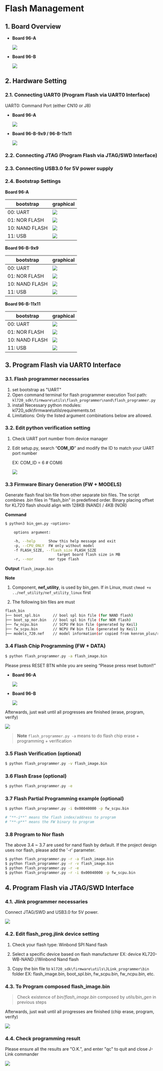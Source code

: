 ﻿# Flash Management

## 1. Board Overview

* **Board 96-A**

    ![](../imgs/flash_management/96board_a.png)

* **Board 96-B**

    ![](../imgs/flash_management/96board_b.png)



## 2. Hardware Setting

### 2.1. Connecting UART0 (Program Flash via UART0 Interface)

UART0: Command Port (either CN10 or J8)

* **Board 96-A**

    ![](../imgs/flash_management/96board_a_connect.png)

* **Board 96-B-9x9 / 96-B-11x11**

    ![](../imgs/flash_management/96board_b_connect.png)

### 2.2. Connecting JTAG (Program Flash via JTAG/SWD Interface)

### 2.3. Connecting USB3.0 for 5V power supply

### 2.4. Bootstrap Settings

**Board 96-A**

| bootstrap      | graphical                                  |
| -------------- | ------------------------------------------ |
| 00: UART       | ![](../imgs/flash_management/a_uart00.jpg) |
| 01: NOR FLASH  | ![](../imgs/flash_management/a_nor01.jpg)  |
| 10: NAND FLASH | ![](../imgs/flash_management/a_nand10.jpg) |
| 11: USB        | ![](../imgs/flash_management/a_usb11.jpg)  |



**Board 96-B-9x9**

| bootstrap      | graphical                                  |
| -------------- | ------------------------------------------ |
| 00: UART       | ![](../imgs/flash_management/99_uart00.jpg)|
| 01: NOR FLASH  | ![](../imgs/flash_management/99_nor01.jpg) |
| 10: NAND FLASH | ![](../imgs/flash_management/99_nand10.jpg)|
| 11: USB        | ![](../imgs/flash_management/99_usb11.jpg) |



**Board 96-B-11x11**

| bootstrap      | graphical                                  |
| -------------- | ------------------------------------------ |
| 00: UART       | ![](../imgs/flash_management/11_uart00.jpg)|
| 01: NOR FLASH  | ![](../imgs/flash_management/11_nor01.jpg) |
| 10: NAND FLASH | ![](../imgs/flash_management/11_nand10.jpg)|
| 11: USB        | ![](../imgs/flash_management/11_usb11.jpg) |



## 3. Program Flash via UART0 Interface

### 3.1. Flash programmer necessaries

1. set bootstrap as "UART"
2. Open command terminal for flash programmer execution
    Tool path: `kl720_sdk\firmware\utils\flash_programmer\nand\flash_programmer.py`
3. install Necessary python modules: kl720_sdk\firmware\utils\requirements.txt
4. Limitations: Only the listed argument combinations below are allowed.

### 3.2. Edit python verification setting

1. Check UART port number from device manager

2. Edit setup.py, search “**COM_ID**” and modify the ID to match your UART port number

    EX: COM_ID = 6 # COM6

    ![](../imgs/flash_management/com_port_num.png)

### 3.3 Firmware Binary Generation (FW + MODELS)
Generate flash final bin file from other separate bin files.
The script combines .bin files in "flash_bin" in predefined order.
Binary placing offset for KL720 flash should align with 128KB  (NAND) / 4KB (NOR)

**Command**

```bash
$ python3 bin_gen.py <options>

    options argument:

    -h, --help      Show this help message and exit
    -p, --CPU_ONLY  FW only without model
    -f FLASH_SIZE, --flash_size FLASH_SIZE
                        target board flash size in MB
    -r, --nor       nor type flash
```

**Output**
`flash_image.bin`

**Note**

1. Component, **nef_utility**, is used by bin_gen.  If in Linux, must `chmod +x ../nef_utility/nef_utility_linux` first

2. The following bin files are must

```bash
flash_bin
├── boot_spl.bin      // bool spl bin file (for NAND flash)
├── boot_sp_nor.bin   // bool spl bin file (for NOR flash)
├── fw_ncpu.bin       // SCPU FW bin file (generated by Keil)
├── fw_scpu.bin       // NCPU FW bin file (generated by Keil)
├── models_720.nef    // model information(or copied from kenron_plus/res/models/KL720)
```


### 3.4 Flash Chip Programming (FW + DATA)

```bash
$ python flash_programmer.py -a flash_image.bin
```

Please press RESET BTN while you are seeing “Please press reset button!!”

* **Board 96-A**

    ![](../imgs/flash_management/96board_a_reset_button.png)

* **Board 96-B**

    ![](../imgs/flash_management/96board_b_reset_button.png)

Afterwards, just wait until all progresses are finished (erase, program, verify)

![](../imgs/flash_management/flash_programmer.png)

> **Note**
> `flash_programmer.py -a` means to do flash chip erase + programming + verification

### 3.5 Flash Verification (optional)

```bash
$ python flash_programmer.py -v flash_image.bin
```

### 3.6 Flash Erase (optional)

```bash
$ python flash_programmer.py -e
```

### 3.7 Flash Partial Programming example (optional)

```bash
$ python flash_programmer.py -i 0x00040000 -p fw_scpu.bin

# "**-i**" means the flash index/address to program
# "**-p**" means the FW binary to program
```

### 3.8 Program to Nor flash

The above 3.4 ~ 3.7 are used for nand flash by default. If the project design uses nor flash, please add the '-r' parameter.

```bash
$ python flash_programmer.py -r -a flash_image.bin
$ python flash_programmer.py -r -v flash_image.bin
$ python flash_programmer.py -r -e
$ python flash_programmer.py -r -i 0x00040000 -p fw_scpu.bin
```



## 4. Program Flash via JTAG/SWD Interface

### 4.1. Jlink programmer necessaries

Connect JTAG/SWD and USB3.0 for 5V power.

![](../imgs/flash_management/jlink.png)

### 4.2. Edit flash_prog.jlink device setting

1. Check your flash type: Winbond SPI Nand flash 

2. Select a specific device based on flash manufacturer
    EX: device KL720-WB-NAND //Winbond Nand flash

3. Copy the bin file to `kl720_sdk\firmware\utils\JLink_programmer\bin` folder
   EX: flash_image.bin, boot_spl.bin, fw_scpu.bin, fw_ncpu.bin, etc.


### 4.3. To Program composed flash_image.bin

>  Check existence of *bin/flash_image.bin* composed by *utils/bin_gen* in previous steps

Afterwards, just wait until all progresses are finished (chip erase, program, verify)

![](../imgs/flash_management/jlink_flash_prog.png)

### 4.4. Check programming result

Please ensure all the results are "O.K.", and enter "qc" to quit and close J-Link commander

![](../imgs/flash_management/jlink_flash_prog_end.png)

